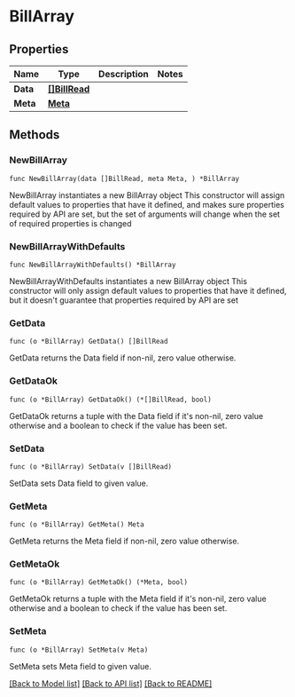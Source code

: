 # BillArray

## Properties

Name | Type | Description | Notes
------------ | ------------- | ------------- | -------------
**Data** | [**[]BillRead**](BillRead.md) |  | 
**Meta** | [**Meta**](Meta.md) |  | 

## Methods

### NewBillArray

`func NewBillArray(data []BillRead, meta Meta, ) *BillArray`

NewBillArray instantiates a new BillArray object
This constructor will assign default values to properties that have it defined,
and makes sure properties required by API are set, but the set of arguments
will change when the set of required properties is changed

### NewBillArrayWithDefaults

`func NewBillArrayWithDefaults() *BillArray`

NewBillArrayWithDefaults instantiates a new BillArray object
This constructor will only assign default values to properties that have it defined,
but it doesn't guarantee that properties required by API are set

### GetData

`func (o *BillArray) GetData() []BillRead`

GetData returns the Data field if non-nil, zero value otherwise.

### GetDataOk

`func (o *BillArray) GetDataOk() (*[]BillRead, bool)`

GetDataOk returns a tuple with the Data field if it's non-nil, zero value otherwise
and a boolean to check if the value has been set.

### SetData

`func (o *BillArray) SetData(v []BillRead)`

SetData sets Data field to given value.


### GetMeta

`func (o *BillArray) GetMeta() Meta`

GetMeta returns the Meta field if non-nil, zero value otherwise.

### GetMetaOk

`func (o *BillArray) GetMetaOk() (*Meta, bool)`

GetMetaOk returns a tuple with the Meta field if it's non-nil, zero value otherwise
and a boolean to check if the value has been set.

### SetMeta

`func (o *BillArray) SetMeta(v Meta)`

SetMeta sets Meta field to given value.



[[Back to Model list]](../README.md#documentation-for-models) [[Back to API list]](../README.md#documentation-for-api-endpoints) [[Back to README]](../README.md)



